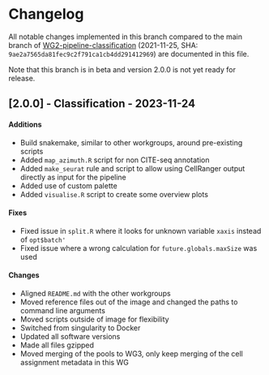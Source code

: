 # Changelog

All notable changes implemented in this branch compared to the main branch of [WG2-pipeline-classification](https://github.com/sc-eQTLgen-consortium/WG2-pipeline-classification) (2021-11-25, SHA: `9ae2a7565da81fec9c2f791ca1cb4dd291412969`) are documented in this file. 

Note that this branch is in beta and version 2.0.0 is not yet ready for release.

## [2.0.0] - Classification - 2023-11-24

#### Additions
- Build snakemake, similar to other workgroups, around pre-existing scripts
- Added `map_azimuth.R` script for non CITE-seq annotation
- Added `make_seurat` rule and script to allow using CellRanger output directly as input for the pipeline
- Added use of custom palette
- Added `visualise.R` script to create some overview plots

#### Fixes
- Fixed issue in `split.R` where it looks for unknown variable `xaxis` instead of `opt$batch'`
- Fixed issue where a wrong calculation for `future.globals.maxSize` was used

#### Changes
- Aligned `README.md` with the other workgroups
- Moved reference files out of the image and changed the paths to command line arguments
- Moved scripts outside of image for flexibility
- Switched from singularity to Docker
- Updated all software versions
- Made all files gzipped
- Moved merging of the pools to WG3, only keep merging of the cell assignment metadata in this WG
